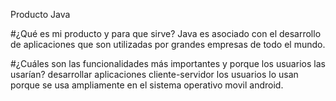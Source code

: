 Producto Java

#¿Qué es mi producto y para que sirve?
Java es asociado con el desarrollo de aplicaciones que son utilizadas por grandes empresas de todo el mundo.


#¿Cuáles son las funcionalidades más importantes y porque los usuarios las usarían?
desarrollar aplicaciones cliente-servidor los usuarios lo usan porque se usa ampliamente en el sistema operativo movil android.
